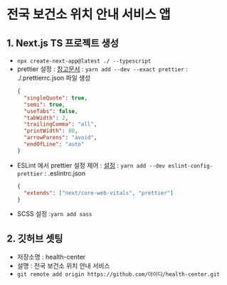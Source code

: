 # 전국 보건소 위치 안내 서비스 앱

## 1. Next.js TS 프로젝트 생성

- `npx create-next-app@latest ./ --typescript`
- prettier 설정
  : [참고문서](https://prettier.io/)
  : `yarn add --dev --exact prettier`
  : ./.prettierrc.json 파일 생성
    ```json
    {
      "singleQuote": true,
      "semi": true,
      "useTabs": false,
      "tabWidth": 2,
      "trailingComma": "all",
      "printWidth": 80,
      "arrowParens": "avoid",
      "endOfLine": "auto"
    }
    ```
- ESLint 에서 prettier 설정 제어
  : [설정](https://nextjs.org/docs/app/building-your-application/configuring/eslint#prettier)
  : `yarn add --dev eslint-config-prettier`
  : .eslintrc.json
    ```json
    {
      "extends": ["next/core-web-vitals", "prettier"]
    }
    ```
- SCSS 설정
  :`yarn add sass`

## 2. 깃허브 셋팅

- 저장소명 : health-center
- 설명 : 전국 보건소 위치 안내 서비스
- `git remote add origin https://github.com/아이디/health-center.git`
